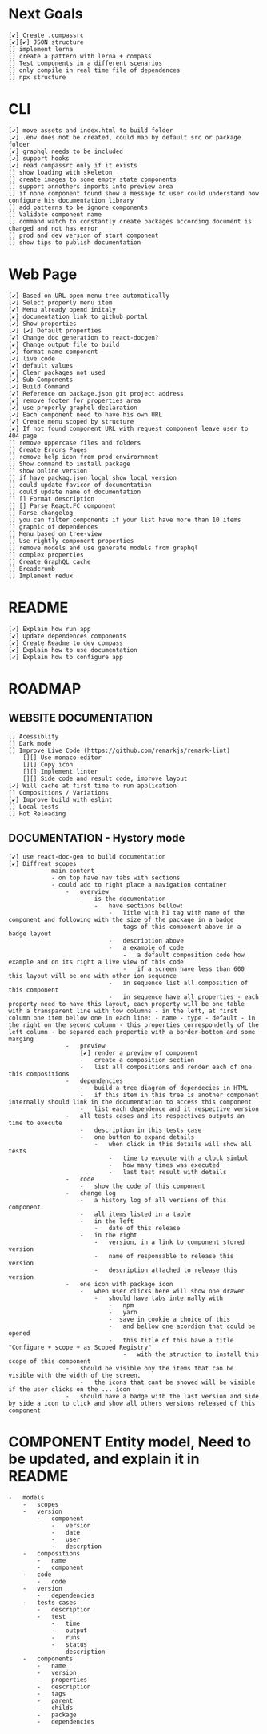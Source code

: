 # Next Goals

    [✔️] Create .compassrc
    [✔️][✔️] JSON structure
    [] implement lerna
    [] create a pattern with lerna + compass
    [] Test components in a different scenarios
    [] only compile in real time file of dependences
    [] npx structure

# CLI

    [✔️] move assets and index.html to build folder
    [✔️] .env does not be created, could map by default src or package folder
    [✔️] graphql needs to be included
    [✔️] support hooks
    [✔️] read compassrc only if it exists
    [] show loading with skeleton
    [] create images to some empty state components
    [] support annothers imports into preview area
    [] if none component found show a message to user could understand how configure his documentation library
    [] add patterns to be ignore components
    [] Validate component name
    [] command watch to constantly create packages according document is changed and not has error
    [] prod and dev version of start component
    [] show tips to publish documentation

# Web Page

    [✔️] Based on URL open menu tree automatically
    [✔️] Select properly menu item
    [✔️] Menu already opend initaly
    [✔️] documentation link to github portal
    [✔️] Show properties
    [✔️] [✔️] Default properties
    [✔️] Change doc generation to react-docgen?
    [✔️] Change output file to build
    [✔️] format name component
    [✔️] live code
    [✔️] default values
    [✔️] Clear packages not used
    [✔️] Sub-Components
    [✔️] Build Command
    [✔️] Reference on package.json git project address
    [✔️] remove footer for properties area
    [✔️] use properly graphql declaration
    [✔️] Each component need to have his own URL
    [✔️] Create menu scoped by structure
    [✔️] If not found component URL with request component leave user to 404 page
    [] remove uppercase files and folders
    [] Create Errors Pages
    [] remove help icon from prod envirornment
    [] Show command to install package
    [] show online version
    [] if have packag.json local show local version
    [] could update favicon of documentation
    [] could update name of documentation
    [] [] Format description
    [] [] Parse React.FC component
    [] Parse changelog
    [] you can filter components if your list have more than 10 items
    [] graphic of dependences
    [] Menu based on tree-view
    [] Use rightly component properties
    [] remove models and use generate models from graphql
    [] complex properties
    [] Create GraphQL cache
    [] Breadcrumb
    [] Implement redux

# README

    [✔️] Explain how run app
    [✔️] Update dependences components
    [✔️] Create Readme to dev compass
    [✔️] Explain how to use documentation
    [✔️] Explain how to configure app

# ROADMAP

## WEBSITE DOCUMENTATION

    [] Acessiblity
    [] Dark mode
    [] Improve Live Code (https://github.com/remarkjs/remark-lint)
        [][] Use monaco-editor
        [][] Copy icon
        [][] Implement linter
        [][] Side code and result code, improve layout
    [✔️] Will cache at first time to run application
    [] Compositions / Variations
    [✔️] Improve build with eslint
    [] Local tests
    [] Hot Reloading

## DOCUMENTATION - Hystory mode

    [✔️] use react-doc-gen to build documentation
    [✔️] Diffrent scopes
            -   main content
                - on top have nav tabs with sections
                - could add to right place a navigation container
                    -   overview
                        -   is the documentation
                            -   have sections bellow:
                                -   Title with h1 tag with name of the component and following with the size of the package in a badge
                                -   tags of this component above in a badge layout
                                -   description above
                                -   a example of code
                                    -   a default composition code how example and on its right a live view of this code
                                    -   if a screen have less than 600 this layout will be one with other ion sequence
                                -   in sequence list all composition of this component
                                -   in sequence have all properties - each property need to have this layout, each property will be one table with a transparent line with tow columns - in the left, at first column one item bellow one in each line: - name - type - default - in the right on the second column - this properties correspondetly of the left column - be separed each propertie with a border-bottom and some marging
                    -   preview
                        [✔️] render a preview of component
                        -   create a composition section
                        -   list all compositions and render each of one this compositions
                    -   dependencies
                        -   build a tree diagram of dependecies in HTML
                        -   if this item in this tree is another component internally should link in the documentation to access this component
                        -   list each dependence and it respective version
                    -   all tests cases and its respectives outputs an time to execute
                        -   description in this tests case
                        -   one button to expand details
                            -   when click in this details will show all tests
                                -   time to execute with a clock simbol
                                -   how many times was executed
                                -   last test result with details
                    -   code
                        -   show the code of this component
                    -   change log
                        -   a history log of all versions of this component
                        -   all items listed in a table
                        -   in the left
                            -   date of this release
                        -   in the right
                            -   version, in a link to component stored version
                            -   name of responsable to release this version
                            -   description attached to release this version
                    -   one icon with package icon
                        -   when user clicks here will show one drawer
                            -   should have tabs internally with
                                -   npm
                                -   yarn
                                -  save in cookie a choice of this
                                -   and bellow one acordion that could be opened
                                -   this title of this have a title "Configure + scope + as Scoped Registry"
                                    -   with the struction to install this scope of this component
                    -   should be visible ony the items that can be visible with the width of the screen,
                        -   the icons that cant be showed will be visible if the user clicks on the ... icon
                    -   should have a badge with the last version and side by side a icon to click and show all others versions released of this component

# COMPONENT Entity model, Need to be updated, and explain it in README

    -   models
        -   scopes
        -   version
            -   component
                -   version
                -   date
                -   user
                -   descrption
        -   compositions
            -   name
            -   component
        -   code
            -   code
        -   version
            -   dependencies
        -   tests cases
            -   description
            -   test
                -   time
                -   output
                -   runs
                -   status
                -   description
        -   components
            -   name
            -   version
            -   properties
            -   description
            -   tags
            -   parent
            -   childs
            -   package
            -   dependencies
